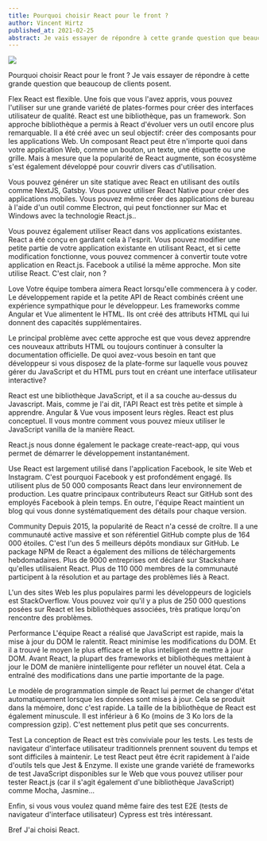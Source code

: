 ```yaml
---
title: Pourquoi choisir React pour le front ? 
author: Vincent Hirtz
published_at: 2021-02-25
abstract: Je vais essayer de répondre à cette grande question que beaucoup de clients posent.
---
```


<img src="../../pixels/react.jpg"/>

Pourquoi choisir React pour le front ? Je vais essayer de répondre à cette
grande question que beaucoup de clients posent.

Flex React est flexible. Une fois que vous l'avez appris, vous pouvez l'utiliser
sur une grande variété de plates-formes pour créer des interfaces utilisateur de
qualité. React est une bibliothèque, pas un framework. Son approche bibliothèque
a permis à React d'évoluer vers un outil encore plus remarquable. Il a été créé
avec un seul objectif: créer des composants pour les applications Web. Un
composant React peut être n'importe quoi dans votre application Web, comme un
bouton, un texte, une étiquette ou une grille. Mais à mesure que la popularité
de React augmente, son écosystème s'est également développé pour couvrir divers
cas d'utilisation.

Vous pouvez générer un site statique avec React en utilisant des outils comme
NextJS, Gatsby. Vous pouvez utiliser React Native pour créer des applications
mobiles. Vous pouvez même créer des applications de bureau à l'aide d'un outil
comme Electron, qui peut fonctionner sur Mac et Windows avec la technologie
React.js..

Vous pouvez également utiliser React dans vos applications existantes. React a
été conçu en gardant cela à l'esprit. Vous pouvez modifier une petite partie de
votre application existante en utilisant React, et si cette modification
fonctionne, vous pouvez commencer à convertir toute votre application en
React.js. Facebook a utilisé la même approche. Mon site utilise React. C'est
clair, non ?

Love Votre équipe tombera aimera React lorsqu'elle commencera à y coder. Le
développement rapide et la petite API de React combinés créent une expérience
sympathique pour le développeur. Les frameworks comme Angular et Vue alimentent
le HTML. Ils ont créé des attributs HTML qui lui donnent des capacités
supplémentaires.

Le principal problème avec cette approche est que vous devez apprendre ces
nouveaux attributs HTML ou toujours continuer à consulter la documentation
officielle. De quoi avez-vous besoin en tant que développeur si vous disposez de
la plate-forme sur laquelle vous pouvez gérer du JavaScript et du HTML purs tout
en créant une interface utilisateur interactive?

React est une bibliothèque JavaScript, et il a sa couche au-dessus du
Javascript. Mais, comme je l'ai dit, l'API React est très petite et simple à
apprendre. Angular & Vue vous imposent leurs règles. React est plus conceptuel.
Il vous montre comment vous pouvez mieux utiliser le JavaScript vanilla de la
manière React.

React.js nous donne également le package create-react-app, qui vous permet de
démarrer le développement instantanément.

Use React est largement utilisé dans l'application Facebook, le site Web et
Instagram. C'est pourquoi Facebook y est profondément engagé. Ils utilisent plus
de 50 000 composants React dans leur environnement de production. Les quatre
principaux contributeurs React sur GitHub sont des employés Facebook à plein
temps. En outre, l'équipe React maintient un blog qui vous donne
systématiquement des détails pour chaque version.

Community Depuis 2015, la popularité de React n'a cessé de croître. Il a une
communauté active massive et son référentiel GitHub compte plus de 164 000
étoiles. C'est l'un des 5 meilleurs dépôts mondiaux sur GitHub. Le package NPM
de React a également des millions de téléchargements hebdomadaires. Plus de 9000
entreprises ont déclaré sur Stackshare qu'elles utilisaient React. Plus de 110
000 membres de la communauté participent à la résolution et au partage des
problèmes liés à React.

L'un des sites Web les plus populaires parmi les développeurs de logiciels est
StackOverflow. Vous pouvez voir qu'il y a plus de 250 000 questions posées sur
React et les bibliothèques associées, très pratique lorqu'on rencontre des
problèmes.

Performance L'équipe React a réalisé que JavaScript est rapide, mais la mise à
jour du DOM le ralentit. React minimise les modifications du DOM. Et il a trouvé
le moyen le plus efficace et le plus intelligent de mettre à jour DOM. Avant
React, la plupart des frameworks et bibliothèques mettaient à jour le DOM de
manière inintelligente pour refléter un nouvel état. Cela a entraîné des
modifications dans une partie importante de la page.

Le modèle de programmation simple de React lui permet de changer d'état
automatiquement lorsque les données sont mises à jour. Cela se produit dans la
mémoire, donc c'est rapide. La taille de la bibliothèque de React est également
minuscule. Il est inférieur à 6 Ko (moins de 3 Ko lors de la compression gzip).
C'est nettement plus petit que ses concurrents.

Test La conception de React est très conviviale pour les tests. Les tests de
navigateur d'interface utilisateur traditionnels prennent souvent du temps et
sont difficiles à maintenir. Le test React peut être écrit rapidement à l'aide
d'outils tels que Jest & Enzyme. Il existe une grande variété de frameworks de
test JavaScript disponibles sur le Web que vous pouvez utiliser pour tester
React.js (car il s'agit également d'une bibliothèque JavaScript) comme Mocha,
Jasmine...

Enfin, si vous vous voulez quand même faire des test E2E (tests de navigateur
d'interface utilisateur) Cypress est très intéressant.

Bref J'ai choisi React.
